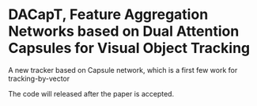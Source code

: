 # DACapT, Feature Aggregation Networks based on Dual Attention Capsules for Visual Object Tracking
A new tracker based on Capsule network, which is a first few work for tracking-by-vector

The code will released after the paper is accepted.
